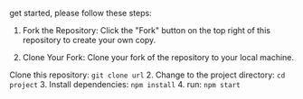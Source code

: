get started, please follow these steps:

1. Fork the Repository: Click the "Fork" button on the top right of this repository to create your own copy.

2. Clone Your Fork: Clone your fork of the repository to your local machine.

Clone this repository: `git clone url`
2. Change to the project directory: `cd project`
3. Install dependencies: `npm install`
4. run: `npm start`
